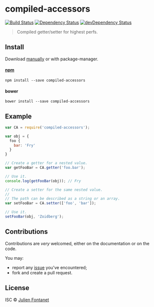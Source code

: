 # compiled-accessors

[![Build Status](https://img.shields.io/travis/julien-f/js-compiled-accessors/master.svg)](http://travis-ci.org/julien-f/js-compiled-accessors)
[![Dependency Status](https://david-dm.org/julien-f/js-compiled-accessors/status.svg?theme=shields.io)](https://david-dm.org/julien-f/js-compiled-accessors)
[![devDependency Status](https://david-dm.org/julien-f/js-compiled-accessors/dev-status.svg?theme=shields.io)](https://david-dm.org/julien-f/js-compiled-accessors#info=devDependencies)

> Compiled getter/setter for highest perfs.


## Install

Download [manually](https://github.com/julien-f/js-compiled-accessors/releases) or with package-manager.

#### [npm](https://npmjs.org/package/compiled-accessors)

```
npm install --save compiled-accessors
```

#### bower

```
bower install --save compiled-accessors
```

## Example

```javascript
var CA = require('compiled-accessors');

var obj = {
  foo {
    bar: 'Fry'
  }
}

// Create a getter for a nested value.
var getFooBar = CA.getter('foo.bar');

// Use it.
console.log(getFooBar(obj)); // Fry

// Create a setter for the same nested value.
//
// The path can be described as a string or an array.
var setFooBar = CA.setter(['foo', 'bar']);

// Use it.
setFooBar(obj, 'Zoidberg');
```

## Contributions

Contributions are *very* welcomed, either on the documentation or on
the code.

You may:

- report any [issue](https://github.com/julien-f/js-compiled-accessors/issues)
  you've encountered;
- fork and create a pull request.

## License

ISC © [Julien Fontanet](http://julien.isonoe.net)
